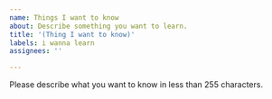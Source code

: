 ```yaml
---
name: Things I want to know
about: Describe something you want to learn.
title: '(Thing I want to know)'
labels: i wanna learn
assignees: ''

---
```


Please describe what you want to know in less than 255 characters.
